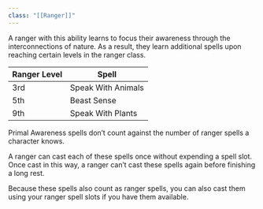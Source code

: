```yaml
---
class: "[[Ranger]]"
---
```

A ranger with this ability learns to focus their awareness through the interconnections of nature. As a result, they learn additional spells upon reaching certain levels in the ranger class.

| Ranger Level | Spell              |
| ------------ | ------------------ |
| 3rd          | Speak With Animals |
| 5th          | Beast Sense        |
| 9th          | Speak With Plants  |
Primal Awareness spells don’t count against the number of ranger spells a character knows. 

A ranger can cast each of these spells once without expending a spell slot. Once cast in this way, a ranger can’t cast these spells again before finishing a long rest.

Because these spells also count as ranger spells, you can also cast them using your ranger spell slots if you have them available. 